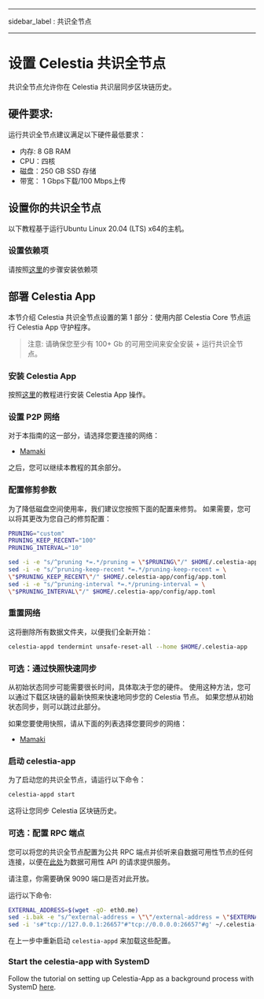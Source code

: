 - - -
sidebar_label : 共识全节点
- - -

# 设置 Celestia 共识全节点
<!-- markdownlint-disable MD013 -->

共识全节点允许你在 Celestia 共识层同步区块链历史。

## 硬件要求:

运行共识全节点建议满足以下硬件最低要求：

* 内存: 8 GB RAM
* CPU：四核
* 磁盘：250 GB SSD 存储
* 带宽： 1 Gbps下载/100 Mbps上传

## 设置你的共识全节点

以下教程基于运行Ubuntu Linux 20.04 (LTS) x64的主机。

### 设置依赖项

请按照[这里](../developers/environment.md)的步骤安装依赖项

## 部署 Celestia App

本节介绍 Celestia 共识全节点设置的第 1 部分：使用内部 Celestia Core 节点运行 Celestia App 守护程序。

> 注意: 请确保您至少有 100+ Gb 的可用空间来安全安装 + 运行共识全节点。

### 安装 Celestia App

按照[这里](../developers/celestia-app.md)的教程进行安装 Celestia App 操作。

### 设置 P2P 网络

对于本指南的这一部分，请选择您要连接的网络：

* [Mamaki](./mamaki-testnet.md#setup-p2p-network)

之后，您可以继续本教程的其余部分。

### 配置修剪参数

为了降低磁盘空间使用率，我们建议您按照下面的配置来修剪。 如果需要，您可以将其更改为您自己的修剪配置：

```sh
PRUNING="custom"
PRUNING_KEEP_RECENT="100"
PRUNING_INTERVAL="10"

sed -i -e "s/^pruning *=.*/pruning = \"$PRUNING\"/" $HOME/.celestia-app/config/app.toml
sed -i -e "s/^pruning-keep-recent *=.*/pruning-keep-recent = \
\"$PRUNING_KEEP_RECENT\"/" $HOME/.celestia-app/config/app.toml
sed -i -e "s/^pruning-interval *=.*/pruning-interval = \
\"$PRUNING_INTERVAL\"/" $HOME/.celestia-app/config/app.toml
```

### 重置网络

这将删除所有数据文件夹，以便我们全新开始：

```sh
celestia-appd tendermint unsafe-reset-all --home $HOME/.celestia-app
```

### 可选：通过快照快速同步

从初始状态同步可能需要很长时间，具体取决于您的硬件。 使用这种方法，您可以通过下载区块链的最新快照来快速地同步您的 Celestia 节点。 如果您想从初始状态同步，则可以跳过此部分。

如果您要使用快照，请从下面的列表选择您要同步的网络：

* [Mamaki](./mamaki-testnet.md#quick-sync-with-snapshot)

### 启动 celestia-app

为了启动您的共识全节点，请运行以下命令：

```sh
celestia-appd start
```

这将让您同步 Celestia 区块链历史。

### 可选：配置 RPC 端点

您可以将您的共识全节点配置为公共 RPC 端点并侦听来自数据可用性节点的任何连接，以便在[此处](../developers/node-tutorial.md)为数据可用性 API 的请求提供服务。

请注意，你需要确保 9090 端口是否对此开放。

运行以下命令:

```sh
EXTERNAL_ADDRESS=$(wget -qO- eth0.me)
sed -i.bak -e "s/^external-address = \"\"/external-address = \"$EXTERNAL_ADDRESS:26656\"/" $HOME/.celestia-app/config/config.toml
sed -i 's#"tcp://127.0.0.1:26657"#"tcp://0.0.0.0:26657"#g' ~/.celestia-app/config/config.toml
```

在上一步中重新启动 `celestia-appd` 来加载这些配置。

### Start the celestia-app with SystemD

Follow the tutorial on setting up Celestia-App as a background process with SystemD [here](./systemd.md#start-the-celestia-app-with-systemd).
